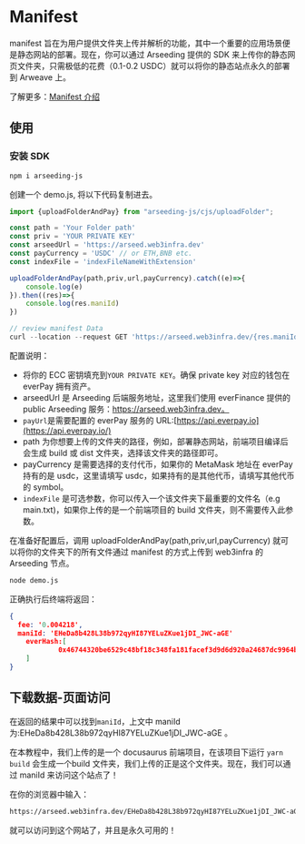 # Manifest
manifest 旨在为用户提供文件夹上传并解析的功能，其中一个重要的应用场景便是静态网站的部署。现在，你可以通过 Arseeding 提供的 SDK 来上传你的静态网页文件夹，只需极低的花费（0.1-0.2 USDC）就可以将你的静态站点永久的部署到 Arweave 上。

了解更多：[Manifest 介绍](../arseeding-go/manifest.md)
## 使用

### 安装 SDK
```bash
npm i arseeding-js
```

创建一个 demo.js, 将以下代码复制进去。

```jsx
import {uploadFolderAndPay} from "arseeding-js/cjs/uploadFolder";

const path = 'Your Folder path'
const priv = 'YOUR PRIVATE KEY'
const arseedUrl = 'https://arseed.web3infra.dev'
const payCurrency = 'USDC' // or ETH,BNB etc.
const indexFile = 'indexFileNameWithExtension'

uploadFolderAndPay(path,priv,url,payCurrency).catch((e)=>{
    console.log(e)
}).then((res)=>{
    console.log(res.maniId)
})

// review manifest Data
curl --location --request GET 'https://arseed.web3infra.dev/{res.maniId}'
```


配置说明：

- 将你的 ECC 密钥填充到`YOUR PRIVATE KEY`。确保 private key 对应的钱包在 everPay 拥有资产。
- arseedUrl 是 Arseeding 后端服务地址，这里我们使用 everFinance 提供的 public  Arseeding 服务：https://arseed.web3infra.dev。
- `payUrl`是需要配置的 everPay 服务的 URL:[https://api.everpay.io](https://api.everpay.io/)
- path 为你想要上传的文件夹的路径，例如，部署静态网站，前端项目编译后会生成 build 或 dist 文件夹，选择该文件夹的路径即可。
- payCurrency 是需要选择的支付代币，如果你的 MetaMask 地址在 everPay 持有的是 usdc，这里请填写 usdc，如果持有的是其他代币，请填写其他代币的 symbol。
- `indexFile` 是可选参数，你可以传入一个该文件夹下最重要的文件名（e.g main.txt)，如果你上传的是一个前端项目的 build 文件夹，则不需要传入此参数。

在准备好配置后，调用 uploadFolderAndPay(path,priv,url,payCurrency) 就可以将你的文件夹下的所有文件通过 manifest 的方式上传到 web3infra 的 Arseeding 节点。

```bash
node demo.js
```

正确执行后终端将返回：

```json
{
  fee: '0.004218',
  maniId: 'EHeDa8b428L38b972qyHI87YELuZKue1jDI_JWC-aGE'
	everHash:[
			0x46744320be6529c48bf18c348fa181facef3d9d6d920a24687dc9964ba3ead0a
	]
}
```

## 下载数据-页面访问

在返回的结果中可以找到`maniId`，上文中 maniId 为:EHeDa8b428L38b972qyHI87YELuZKue1jDI_JWC-aGE 。

在本教程中，我们上传的是一个 docusaurus 前端项目，在该项目下运行 `yarn build` 会生成一个build 文件夹，我们上传的正是这个文件夹。现在，我们可以通过 maniId 来访问这个站点了！

在你的浏览器中输入：

```bash
https://arseed.web3infra.dev/EHeDa8b428L38b972qyHI87YELuZKue1jDI_JWC-aGE
```

就可以访问到这个网站了，并且是永久可用的！